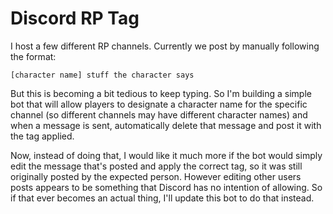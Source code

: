 # Discord RP Tag
I host a few different RP channels. Currently we post by manually following the format:

```
[character name] stuff the character says
```

But this is becoming a bit tedious to keep typing. So I'm building a simple bot that will allow players to designate a character
name for the specific channel (so different channels may have different character names) and when a message is sent, automatically
delete that message and post it with the tag applied.

Now, instead of doing that, I would like it much more if the bot would simply edit the message that's posted and apply the correct
tag, so it was still originally posted by the expected person. However editing other users posts appears to be something that 
Discord has no intention of allowing. So if that ever becomes an actual thing, I'll update this bot to do that instead.
